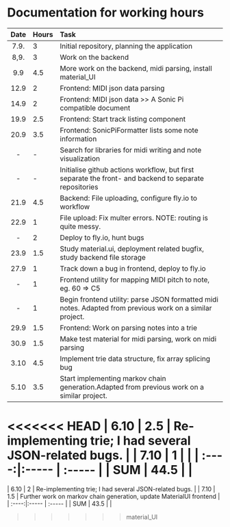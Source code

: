 # Documentation for working hours

| Date | Hours  | Task                                                                                                                                  |
| :----:|:----- | :-----                                                                                                                                |
| 7.9.	| 3     | Initial repository, planning the application                                                                                          |
| 8,9.  | 3     | Work on the backend                                                                                                                   |
| 9.9   | 4.5   | More work on the backend, midi parsing, install material_UI                                                                           |
| 12.9  | 2     | Frontend: MIDI json data parsing                                                                                                      |
| 14.9  | 2     | Frontend: MIDI json data >> A Sonic Pi compatible document                                                                            |
| 19.9  | 2.5   | Frontend: Start track listing component                                                                                               |
| 20.9  | 3.5   | Frontend: SonicPiFormatter lists some note information                                                                                |
| -     | -     | Search for libraries for midi writing and note visualization                                                                          |
| -     | -     | Initialise github actions workflow, but first separate the front- and backend to separate repositories                                |
| 21.9  | 4.5   | Backend: File uploading, configure fly.io to workflow                                                                                 |
| 22.9  | 1     | File upload: Fix multer errors. NOTE: routing is quite messy.                                                                         |
| -	    | 2	    | Deploy to fly.io, hunt bugs                                                                                                           |
| 23.9	| 1.5	| Study material.ui, deployment related bugfix, study backend file storage                                                              |
| 27.9  |  1    | Track down a bug in frontend, deploy to fly.io                                                                                        |
| -     |  1    | Frontend utility for mapping MIDI pitch to note, eg. 60 => C5                                                                         |
| -     |  1    | Begin frontend utility: parse JSON formatted midi notes. Adapted from previous work on a similar project.                             |
| 29.9  |  1.5  | Frontend: Work on parsing notes into a trie                                                                                           |
| 30.9  |  1.5  | Make test material for midi parsing, work on midi parsing                                                                             |
| 3.10  |  4.5  | Implement trie data structure, fix array splicing bug                                                                                 |
| 5.10  | 3.5   | Start implementing markov chain generation.Adapted from previous work on a similar project.                                           | 
<<<<<<< HEAD
| 6.10  | 2.5   |  Re-implementing trie; I had several JSON-related bugs. | 
| 7.10  | 1   |   | 
| :----:|:----- | :-----                                                                                                                                |
| SUM   | 44.5    |                                                                                           |           
=======
| 6.10  | 2     |  Re-implementing trie; I had several JSON-related bugs. | 
| 7.10  | 1.5     |  Further work on markov chain generation, update MaterialUI frontend | 
| :----:|:----- | :-----                                                                                                                                |
| SUM   | 43.5    |                                                                                           |           
>>>>>>> material_UI
